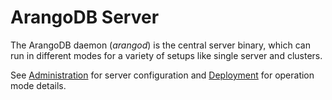 ArangoDB Server
===============

The ArangoDB daemon (_arangod_) is the central server binary, which can run in
different modes for a variety of setups like single server and clusters.

See [Administration](../../Administration/README.md) for server configuration
and [Deployment](../../Deployment/README.md) for operation mode details.
